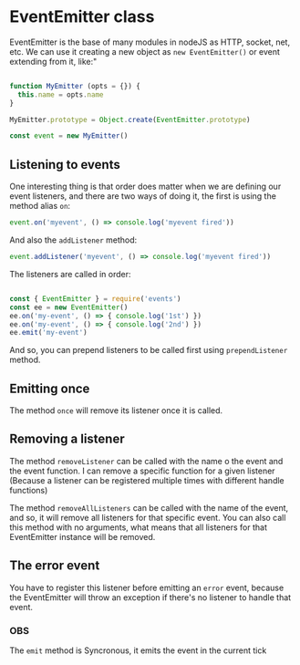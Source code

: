 # EventEmitter class

EventEmitter is the base of many modules in nodeJS as HTTP, socket, net, etc. We can use it creating a new object as `new EventEmitter()` or event extending from it, like:"

```js

function MyEmitter (opts = {}) {
  this.name = opts.name
}

MyEmitter.prototype = Object.create(EventEmitter.prototype)

const event = new MyEmitter()

```

## Listening to events

One interesting thing is that order does matter when we are defining our event listeners, and there are two ways of doing it, the first is using the method alias `on`:
```js
event.on('myevent', () => console.log('myevent fired'))
```
And also the `addListener` method:
```js
event.addListener('myevent', () => console.log('myevent fired'))
```

The listeners are called in order:
```js

const { EventEmitter } = require('events')
const ee = new EventEmitter()
ee.on('my-event', () => { console.log('1st') })
ee.on('my-event', () => { console.log('2nd') })
ee.emit('my-event')

```

And so, you can prepend listeners to be called first using `prependListener` method.

## Emitting once

The method `once` will remove its listener once it is called.

## Removing a listener

The method `removeListener` can be called with the name o the event and the event function. I can remove a specific function for a given listener (Because a listener can be registered multiple times with different handle functions)

The method `removeAllListeners` can be called with the name of the event, and so, it will remove all listeners for that specific event. You can also call this method with no arguments, what means that all listeners for that EventEmitter instance will be removed.

## The error event

You have to register this listener before emitting an `error` event, because the EventEmitter will throw an exception if there's no listener to handle that event.

### OBS

The `emit` method is Syncronous, it emits the event in the current tick